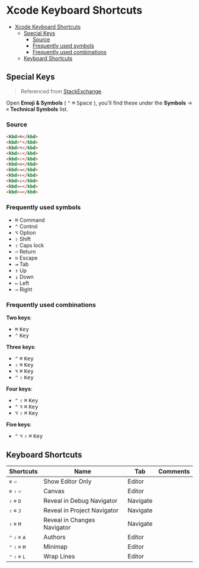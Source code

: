 # Xcode Keyboard Shortcuts

- [Xcode Keyboard Shortcuts](#xcode-keyboard-shortcuts)
  - [Special Keys](#special-keys)
    - [Source](#source)
    - [Frequently used symbols](#frequently-used-symbols)
    - [Frequently used combinations](#frequently-used-combinations)
  - [Keyboard Shortcuts](#keyboard-shortcuts)

## Special Keys

> Referenced from [StackExchange](https://meta.stackexchange.com/a/309931).

Open **Emoji & Symbols** ( <kbd>⌃</kbd> <kbd>⌘</kbd> <kbd>Space</kbd> ), you'll find these under the **Symbols** -> `⌘` **Technical Symbols** list.

### Source

```html
<kbd>⌘</kbd>
<kbd>⌃</kbd>
<kbd>⌥</kbd>
<kbd>⇧</kbd>
<kbd>⇪</kbd>
<kbd>⎋</kbd>
<kbd>⇥</kbd>
<kbd>↑</kbd>
<kbd>↓</kbd>
<kbd>←</kbd>
<kbd>→</kbd>
```

### Frequently used symbols

- <kbd>⌘</kbd> Command
- <kbd>⌃</kbd> Control
- <kbd>⌥</kbd> Option
- <kbd>⇧</kbd> Shift
- <kbd>⇪</kbd> Caps lock
- <kbd>⏎</kbd> Return
- <kbd>⎋</kbd> Escape
- <kbd>⇥</kbd> Tab
- <kbd>↑</kbd> Up
- <kbd>↓</kbd> Down
- <kbd>←</kbd> Left
- <kbd>→</kbd> Right

### Frequently used combinations

**Two keys**:

- <kbd>⌘</kbd> <kbd>Key</kbd>
- <kbd>⌃</kbd> <kbd>Key</kbd>

**Three keys**:

- <kbd>⌃</kbd> <kbd>⌘</kbd> <kbd>Key</kbd>
- <kbd>⇧</kbd> <kbd>⌘</kbd> <kbd>Key</kbd>
- <kbd>⌥</kbd> <kbd>⌘</kbd> <kbd>Key</kbd>
- <kbd>⌃</kbd> <kbd>⇧</kbd> <kbd>Key</kbd>

**Four keys**:

- <kbd>⌃</kbd> <kbd>⇧</kbd> <kbd>⌘</kbd> <kbd>Key</kbd>
- <kbd>⌃</kbd> <kbd>⌥</kbd> <kbd>⌘</kbd> <kbd>Key</kbd>
- <kbd>⌥</kbd> <kbd>⇧</kbd> <kbd>⌘</kbd> <kbd>Key</kbd>

**Five keys**:

- <kbd>⌃</kbd> <kbd>⌥</kbd> <kbd>⇧</kbd> <kbd>⌘</kbd> <kbd>Key</kbd>

## Keyboard Shortcuts

| Shortcuts | Name | Tab | Comments |
|---|---|---|---|
| <kbd>⌘</kbd> <kbd>⏎</kbd> | Show Editor Only | Editor |   |
| <kbd>⌘</kbd> <kbd>⇧</kbd> <kbd>⏎</kbd> | Canvas | Editor |   |
| <kbd>⇧</kbd> <kbd>⌘</kbd> <kbd>D</kbd> | Reveal in Debug Navigator | Navigate |   |
| <kbd>⇧</kbd> <kbd>⌘</kbd> <kbd>J</kbd> | Reveal in Project Navigator | Navigate |   |
| <kbd>⇧</kbd> <kbd>⌘</kbd> <kbd>M</kbd> | Reveal in Changes Navigator | Navigate |   |
| <kbd>⌃</kbd> <kbd>⇧</kbd> <kbd>⌘</kbd> <kbd>A</kbd> | Authors | Editor |   |
| <kbd>⌃</kbd> <kbd>⇧</kbd> <kbd>⌘</kbd> <kbd>M</kbd> | Minimap | Editor |   |
| <kbd>⌃</kbd> <kbd>⇧</kbd> <kbd>⌘</kbd> <kbd>L</kbd> | Wrap Lines | Editor |   |
